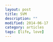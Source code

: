 ```yaml
---
layout: post
title: SVM
description: ""
modified: 2014-06-17
category: articles
tags: [life, love]
---
```


